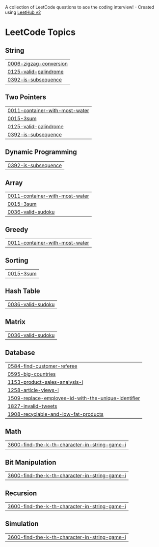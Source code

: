 A collection of LeetCode questions to ace the coding interview! - Created using [LeetHub v2](https://github.com/arunbhardwaj/LeetHub-2.0)
<!---LeetCode Topics Start-->
# LeetCode Topics
## String
|  |
| ------- |
| [0006-zigzag-conversion](https://github.com/SumitGupta016/LeetCode-Solutions/tree/master/0006-zigzag-conversion) |
| [0125-valid-palindrome](https://github.com/SumitGupta016/LeetCode-Solutions/tree/master/0125-valid-palindrome) |
| [0392-is-subsequence](https://github.com/SumitGupta016/LeetCode-Solutions/tree/master/0392-is-subsequence) |
## Two Pointers
|  |
| ------- |
| [0011-container-with-most-water](https://github.com/SumitGupta016/LeetCode-Solutions/tree/master/0011-container-with-most-water) |
| [0015-3sum](https://github.com/SumitGupta016/LeetCode-Solutions/tree/master/0015-3sum) |
| [0125-valid-palindrome](https://github.com/SumitGupta016/LeetCode-Solutions/tree/master/0125-valid-palindrome) |
| [0392-is-subsequence](https://github.com/SumitGupta016/LeetCode-Solutions/tree/master/0392-is-subsequence) |
## Dynamic Programming
|  |
| ------- |
| [0392-is-subsequence](https://github.com/SumitGupta016/LeetCode-Solutions/tree/master/0392-is-subsequence) |
## Array
|  |
| ------- |
| [0011-container-with-most-water](https://github.com/SumitGupta016/LeetCode-Solutions/tree/master/0011-container-with-most-water) |
| [0015-3sum](https://github.com/SumitGupta016/LeetCode-Solutions/tree/master/0015-3sum) |
| [0036-valid-sudoku](https://github.com/SumitGupta016/LeetCode-Solutions/tree/master/0036-valid-sudoku) |
## Greedy
|  |
| ------- |
| [0011-container-with-most-water](https://github.com/SumitGupta016/LeetCode-Solutions/tree/master/0011-container-with-most-water) |
## Sorting
|  |
| ------- |
| [0015-3sum](https://github.com/SumitGupta016/LeetCode-Solutions/tree/master/0015-3sum) |
## Hash Table
|  |
| ------- |
| [0036-valid-sudoku](https://github.com/SumitGupta016/LeetCode-Solutions/tree/master/0036-valid-sudoku) |
## Matrix
|  |
| ------- |
| [0036-valid-sudoku](https://github.com/SumitGupta016/LeetCode-Solutions/tree/master/0036-valid-sudoku) |
## Database
|  |
| ------- |
| [0584-find-customer-referee](https://github.com/SumitGupta016/LeetCode-Solutions/tree/master/0584-find-customer-referee) |
| [0595-big-countries](https://github.com/SumitGupta016/LeetCode-Solutions/tree/master/0595-big-countries) |
| [1153-product-sales-analysis-i](https://github.com/SumitGupta016/LeetCode-Solutions/tree/master/1153-product-sales-analysis-i) |
| [1258-article-views-i](https://github.com/SumitGupta016/LeetCode-Solutions/tree/master/1258-article-views-i) |
| [1509-replace-employee-id-with-the-unique-identifier](https://github.com/SumitGupta016/LeetCode-Solutions/tree/master/1509-replace-employee-id-with-the-unique-identifier) |
| [1827-invalid-tweets](https://github.com/SumitGupta016/LeetCode-Solutions/tree/master/1827-invalid-tweets) |
| [1908-recyclable-and-low-fat-products](https://github.com/SumitGupta016/LeetCode-Solutions/tree/master/1908-recyclable-and-low-fat-products) |
## Math
|  |
| ------- |
| [3600-find-the-k-th-character-in-string-game-i](https://github.com/SumitGupta016/LeetCode-Solutions/tree/master/3600-find-the-k-th-character-in-string-game-i) |
## Bit Manipulation
|  |
| ------- |
| [3600-find-the-k-th-character-in-string-game-i](https://github.com/SumitGupta016/LeetCode-Solutions/tree/master/3600-find-the-k-th-character-in-string-game-i) |
## Recursion
|  |
| ------- |
| [3600-find-the-k-th-character-in-string-game-i](https://github.com/SumitGupta016/LeetCode-Solutions/tree/master/3600-find-the-k-th-character-in-string-game-i) |
## Simulation
|  |
| ------- |
| [3600-find-the-k-th-character-in-string-game-i](https://github.com/SumitGupta016/LeetCode-Solutions/tree/master/3600-find-the-k-th-character-in-string-game-i) |
<!---LeetCode Topics End-->